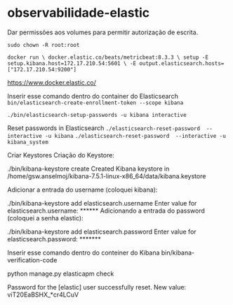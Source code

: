 # observabilidade-elastic

Dar permissões aos volumes para permitir autorização de escrita.

`
sudo chown -R root:root
`

`docker run \
docker.elastic.co/beats/metricbeat:8.3.3 \
setup -E setup.kibana.host=172.17.210.54:5601 \
-E output.elasticsearch.hosts=["172.17.210.54:9200"]`

https://www.docker.elastic.co/


Inserir esse comando dentro do container do Elasticsearch
`bin/elasticsearch-create-enrollment-token --scope kibana`

`./bin/elasticsearch-setup-passwords -u kibana interactive`

Reset passwords in Elasticsearch
`./elasticsearch-reset-password  --interactive -u kibana`
`./elasticsearch-reset-password  --interactive -u kibana_system`

Criar Keystores
Criação do Keystore:

./bin/kibana-keystore create
Created Kibana keystore in /home/gsw.anselmoj/kibana-7.5.1-linux-x86_64/data/kibana.keystore

Adicionar a entrada do username (coloquei kibana):

./bin/kibana-keystore add elasticsearch.username
Enter value for elasticsearch.username: ******
Adicionando a entrada do password (coloquei a senha elastic):

./bin/kibana-keystore add elasticsearch.password
Enter value for elasticsearch.password: *******

Inserir esse comando dentro do conteiner do Kibana
bin/kibana-verification-code

python manage.py elasticapm check


Password for the [elastic] user successfully reset.
New value: viT20EaBSHX_*cr4LCuV